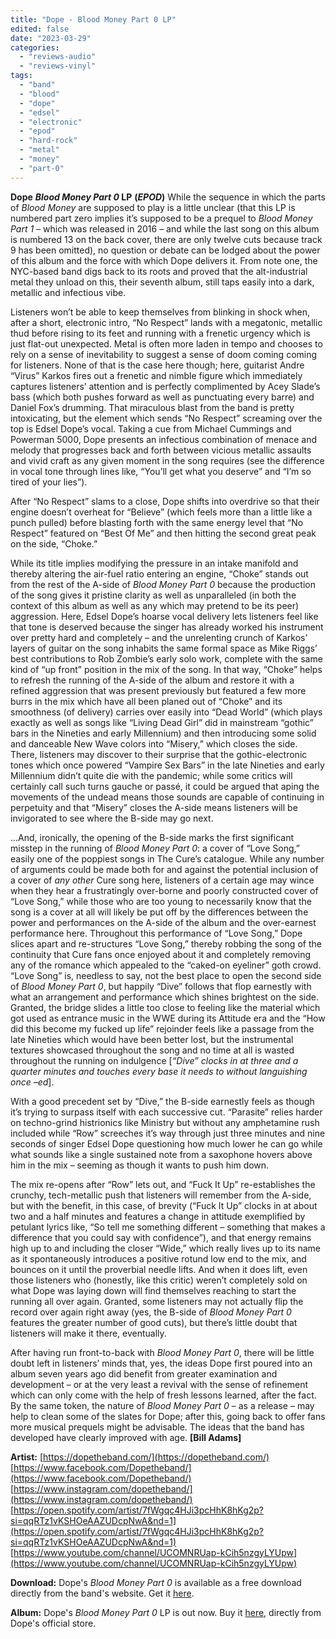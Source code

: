 ```yaml
---
title: "Dope - Blood Money Part 0 LP"
edited: false
date: "2023-03-29"
categories:
  - "reviews-audio"
  - "reviews-vinyl"
tags:
  - "band"
  - "blood"
  - "dope"
  - "edsel"
  - "electronic"
  - "epod"
  - "hard-rock"
  - "metal"
  - "money"
  - "part-0"
---
```


**Dope** **_Blood Money Part 0_ LP** **(_EPOD_)** While the sequence in which the parts of _Blood Money_ are supposed to play is a little unclear (that this LP is numbered part zero implies it’s supposed to be a prequel to _Blood Money Part 1_ – which was released in 2016 – and while the last song on this album is numbered 13 on the back cover, there are only twelve cuts because track 9 has been omitted), no question or debate can be lodged about the power of this album and the force with which Dope delivers it. From note one, the NYC-based band digs back to its roots and proved that the alt-industrial metal they unload on this, their seventh album, still taps easily into a dark, metallic and infectious vibe.

Listeners won’t be able to keep themselves from blinking in shock when, after a short, electronic intro, “No Respect” lands with a megatonic, metallic thud before rising to its feet and running with a frenetic urgency which is just flat-out unexpected. Metal is often more laden in tempo and chooses to rely on a sense of inevitability to suggest a sense of doom coming coming for listeners. None of that is the case here though; here, guitarist Andre “Virus” Karkos fires out a frenetic and nimble figure which immediately captures listeners’ attention and is perfectly complimented by Acey Slade’s bass (which both pushes forward as well as punctuating every barre) and Daniel Fox’s drumming. That miraculous blast from the band is pretty intoxicating, but the element which sends “No Respect” screaming over the top is Edsel Dope’s vocal. Taking a cue from Michael Cummings and Powerman 5000, Dope presents an infectious combination of menace and melody that progresses back and forth between vicious metallic assaults and vivid craft as any given moment in the song requires (see the difference in vocal tone through lines like, “You’ll get what you deserve” and “I’m so tired of your lies”).

After “No Respect” slams to a close, Dope shifts into overdrive so that their engine doesn’t overheat for “Believe” (which feels more than a little like a punch pulled) before blasting forth with the same energy level that “No Respect” featured on “Best Of Me” and then hitting the second great peak on the side, “Choke.”

While its title implies modifying the pressure in an intake manifold and thereby altering the air-fuel ratio entering an engine, “Choke” stands out from the rest of the A-side of _Blood Money Part 0_ because the production of the song gives it pristine clarity as well as unparalleled (in both the context of this album as well as any which may pretend to be its peer) aggression. Here, Edsel Dope’s hoarse vocal delivery lets listeners feel like that tone is deserved because the singer has already worked his instrument over pretty hard and completely – and the unrelenting crunch of Karkos’ layers of guitar on the song inhabits the same formal space as Mike Riggs’ best contributions to Rob Zombie’s early solo work, complete with the same kind of “up front” position in the mix of the song. In that way, “Choke” helps to refresh the running of the A-side of the album and restore it with a refined aggression that was present previously but featured a few more burrs in the mix which have all been planed out of “Choke” and its smoothness (of delivery) carries over easily into “Dead World” (which plays exactly as well as songs like “Living Dead Girl” did in mainstream “gothic” bars in the Nineties and early Millennium) and then introducing some solid and danceable New Wave colors into “Misery,” which closes the side. There, listeners may discover to their surprise that the gothic-electronic tones which once powered “Vampire Sex Bars” in the late Nineties and early Millennium didn’t quite die with the pandemic; while some critics will certainly call such turns gauche or passé, it could be argued that aping the movements of the undead means those sounds are capable of continuing in perpetuity and that “Misery” closes the A-side means listeners will be invigorated to see where the B-side may go next.

…And, ironically, the opening of the B-side marks the first significant misstep in the running of _Blood Money Part 0_: a cover of “Love Song,” easily one of the poppiest songs in The Cure’s catalogue. While any number of arguments could be made both for and against the potential inclusion of a cover of _any other_ Cure song here, listeners of a certain age may wince when they hear a frustratingly over-borne and poorly constructed cover of “Love Song,” while those who are too young to necessarily know that the song is a cover at all will likely be put off by the differences between the power and performances on the A-side of the album and the over-earnest performance here. Throughout this performance of “Love Song,” Dope slices apart and re-structures “Love Song,” thereby robbing the song of the continuity that Cure fans once enjoyed about it and completely removing any of the romance which appealed to the “caked-on eyeliner” goth crowd. “Love Song” is, needless to say, not the best place to open the second side of _Blood Money Part 0_, but happily “Dive” follows that flop earnestly with what an arrangement and performance which shines brightest on the side. Granted, the bridge slides a little too close to feeling like the material which got used as entrance music in the WWE during its Attitude era and the “How did this become my fucked up life” rejoinder feels like a passage from the late Nineties which would have been better lost, but the instrumental textures showcased throughout the song and no time at all is wasted throughout the running on indulgence \[_“Dive” clocks in at three and a quarter minutes and touches every base it needs to without languishing once –ed_\].

With a good precedent set by “Dive,” the B-side earnestly feels as though it’s trying to surpass itself with each successive cut. “Parasite” relies harder on techno-grind histrionics like Ministry but without any amphetamine rush included while “Row” screeches it’s way through just three minutes and nine seconds of singer Edsel Dope questioning how much lower he can go while what sounds like a single sustained note from a saxophone hovers above him in the mix – seeming as though it wants to push him down.

The mix re-opens after “Row” lets out, and “Fuck It Up” re-establishes the crunchy, tech-metallic push that listeners will remember from the A-side, but with the benefit, in this case, of brevity (“Fuck It Up” clocks in at about two and a half minutes and features a change in attitude exemplified by petulant lyrics like, “So tell me something different – something that makes a difference that you could say with confidence”), and that energy remains high up to and including the closer “Wide,” which really lives up to its name as it spontaneously introduces a positive rotund low end to the mix, and bounces on it until the proverbial needle lifts. And when it does lift, even those listeners who (honestly, like this critic) weren’t completely sold on what Dope was laying down will find themselves reaching to start the running all over again. Granted, some listeners may not actually flip the record over again right away (yes, the B-side of _Blood Money Part 0_ features the greater number of good cuts), but there’s little doubt that listeners will make it there, eventually.

After having run front-to-back with _Blood Money Part 0_, there will be little doubt left in listeners’ minds that, yes, the ideas Dope first poured into an album seven years ago did benefit from greater examination and development – or at the very least a revival with the sense of refinement which can only come with the help of fresh lessons learned, after the fact. By the same token, the nature of _Blood Money Part 0_ – as a release – may help to clean some of the slates for Dope; after this, going back to offer fans more musical prequels might be advisable. The ideas that the band has developed have clearly improved with age. **\[Bill Adams\]**

**Artist:** [https://dopetheband.com/](https://dopetheband.com/) [https://www.facebook.com/Dopetheband/](https://www.facebook.com/Dopetheband/) [https://www.instagram.com/dopetheband/](https://www.instagram.com/dopetheband/) [https://open.spotify.com/artist/7fWgqc4HJi3pcHhK8hKg2p?si=qqRTz1vKSHOeAAZUDcpNwA&nd=1](https://open.spotify.com/artist/7fWgqc4HJi3pcHhK8hKg2p?si=qqRTz1vKSHOeAAZUDcpNwA&nd=1) [https://www.youtube.com/channel/UCOMNRUap-kCih5nzgyLYUpw](https://www.youtube.com/channel/UCOMNRUap-kCih5nzgyLYUpw)

**Download:** Dope's _Blood Money Part 0_ is available as a free download directly from the band's website. Get it [here](https://dopetheband.com/collections/blood-money-part-zer0/products/blood-money-part-zer0).

**Album:** Dope's _Blood Money Part 0_ LP is out now. Buy it [here](https://dopetheband.com/collections/blood-money-part-zer0), directly from Dope's official store.
